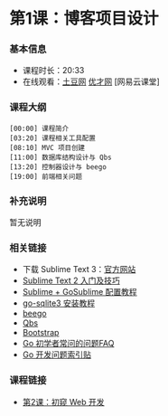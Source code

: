 第1课：博客项目设计
==========================

### 基本信息

- 课程时长：20:33
- 在线观看：[土豆网](http://www.tudou.com/programs/view/gXZb9tGNsGU/) [优才网](http://www.ucai.cn/course/chapter/87/3267/4710) [网易云课堂]

### 课程大纲

	[00:00] 课程简介
	[03:20] 课程相关工具配置
	[08:10] MVC 项目创建
	[11:00] 数据库结构设计与 Qbs
	[13:20] 控制器设计与 beego
	[19:00] 前端相关问题
	
### 补充说明

暂无说明

### 相关链接

- 下载 Sublime Text 3：[官方网站](http://www.sublimetext.com/3)
- [Sublime Text 2 入门及技巧](http://lucifr.com/2011/08/31/sublime-text-2-tricks-and-tips/)
- [Sublime + GoSublime 配置教程](http://my.oschina.net/Obahua/blog/110767)
- [go-sqlite3 安装教程](http://my.oschina.net/Obahua/blog/129689)
- [beego](https://github.com/astaxie/beego)
- [Qbs](https://github.com/coocood/qbs)
- [Bootstrap](http://bootcss.com)
- [Go 初学者常问的问题FAQ](http://bbs.studygolang.com/thread-67-1-1.html)
- [Go 开发问题索引贴](http://bbs.mygolang.com/thread-458-1-1.html)

### 课程链接

- [第2课：初窥 Web 开发](../lecture2/lecture2.md)